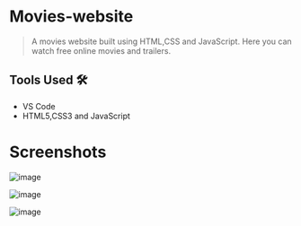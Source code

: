 # Movies-website
> A movies website built using HTML,CSS and JavaScript.
> Here you can watch free online movies and trailers. 

## Tools Used 🛠️
* VS Code
* HTML5,CSS3 and JavaScript


# Screenshots


![image](https://user-images.githubusercontent.com/67178658/151974470-28284d9a-36c9-4279-a577-1b9db868a63a.png)




![image](https://user-images.githubusercontent.com/67178658/151974571-f84ce737-92d8-4612-b8fd-0770cee17740.png)




![image](https://user-images.githubusercontent.com/67178658/151974638-28df77b6-eb25-49d8-94ee-be2273eac980.png)
